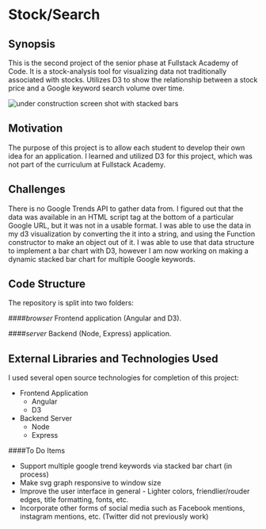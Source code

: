# Stock/Search
## Synopsis

This is the second project of the senior phase at Fullstack Academy of Code. It is a stock-analysis tool for visualizing data not traditionally associated with stocks. Utilizes D3 to show the relationship between a stock price and a Google keyword search volume over time.

![under construction screen shot with stacked bars](https://github.com/GregAMeyer/d3-stocks/blob/dataStructure/5_stacked_bars_screenshot.png)

## Motivation

The purpose of this project is to allow each student to develop their own idea for an application. I learned and utilized D3 for this project, which was not part of the curriculum at Fullstack Academy.

## Challenges
There is no Google Trends API to gather data from.
I figured out that the data was available in an HTML script tag at the bottom of a particular Google URL, but it was not in a usable format. I was able to use the data in my d3 visualization by converting the it into a string, and using the Function constructor to make an object out of it. I was able to use that data structure to implement a bar chart with D3, however I am now working on making a dynamic stacked bar chart for multiple Google keywords.

## Code Structure

The repository is split into two folders: 

####_browser_
Frontend application (Angular and D3).

####_server_
Backend (Node, Express) application.

## External Libraries and Technologies Used

I used several open source technologies for completion of this project:
* Frontend Application
  * Angular
  * D3
* Backend Server
  * Node
  * Express

####To Do Items
* Support multiple google trend keywords via stacked bar chart (in process)
* Make svg graph responsive to window size
* Improve the user interface in general - Lighter colors, friendlier/rouder edges, title formatting, fonts, etc.
* Incorporate other forms of social media such as Facebook mentions, instagram mentions, etc. (Twitter did not previously work)

